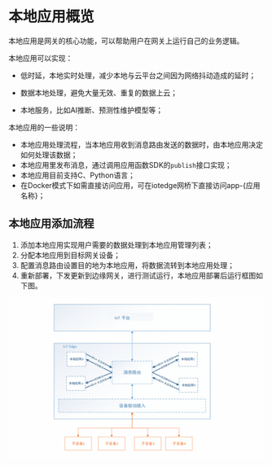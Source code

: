 # 本地应用概览

本地应用是网关的核心功能，可以帮助用户在网关上运行自己的业务逻辑。

本地应用可以实现：

- 低时延，本地实时处理，减少本地与云平台之间因为网络抖动造成的延时；

- 数据本地处理，避免大量无效、重复的数据上云；

- 本地服务，比如AI推断、预测性维护模型等；


本地应用的一些说明：

- 本地应用处理流程，当本地应用收到消息路由发送的数据时，由本地应用决定如何处理该数据；
- 本地应用里发布消息，通过调用应用函数SDK的`publish`接口实现；
- 本地应用目前支持C、Python语言；
- 在Docker模式下如需直接访问应用，可在iotedge网桥下直接访问app-{应用名称}；

## 本地应用添加流程

1. 添加本地应用实现用户需要的数据处理到本地应用管理列表；
2. 分配本地应用到目标网关设备；
3. 配置消息路由设置目的地为本地应用，将数据流转到本地应用处理；
4. 重新部署，下发更新到边缘网关，进行测试运行，本地应用部署后运行框图如下图。

![修改函数](../../../images/本地应用-1.png)